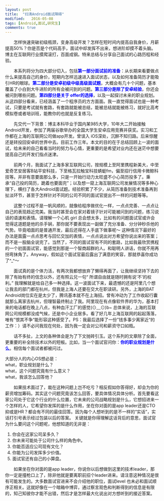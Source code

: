 ```yaml
---
layout: post
title:  "扫清Android面试障碍"
modified:   2016-05-08
tags: [Android,面试,研究生]
comments: true
---
```


　　怎样快速突破初级瓶颈，变身高级开发？怎样在短时间内提高自我身价，月薪提高50%？你是否是个代码高手，面试中却发挥不出来，想进阶却摸不着头脑。博主在互联网行业摸爬滚打，百面成钢。特来总结与分享自己面试的心路历程和经验。  

　　本系列将分为四大部分切入，包括<font color='blue'><b>第一部分面试前的准备</b></font>：从长期来看要做点什么来提高自己的身价，短期内怎样迅速进入面试状态，以及如何准备简历才能吸引HR的眼球。<font color='blue'><b>第二部分是安卓初级中级高级面试题</b></font>，大概会有几十个问题，基本覆盖了小白到大牛进阶的所有会被问到的问题。<font color='blue'><b>第三部分是除了安卓经验</b></font>，你还会被问到哪些问题。<font color='blue'><b>第四部分是关于 offer的选择</b></font>，以及一起探讨未来的职业规划。从这四部分看来，已经涵盖了一个程序员的方方面面。我一直觉得面试也是一种考试，只要是考试就有套路，有套路就能被总结，能被总结就能被练习，就好比高考模拟卷或者培训班，能教你的也就是反复练习。 
　　
<!--more-->

　　先交代一下背景：博主本科毕业于国内某985大学，10年大二开始接触Android开发，参加了两届谷歌举办的全国大学生安卓应用竞赛并获奖。实习和工作都在上海的互联网公司做app开发。曾误入 iOS深处，沉醉不知归路。后来惊醒还是转投回安卓的世界中去。目前工作三年。本文的目的在于总结回顾上一波的面试，给未来的自己看看当时的努力与心情，更重要的是希望对业内还在迷茫中想要提高自己的开发们指点迷津。

　　前两个月，我面试了上海多家互联网公司，按规模上至阿里携程新美大，中至爱奇艺安居客B站平安科技，下至格瓦拉触宝科技蜻蜓fm，偏至招行信用卡微鲸科技等。并非有意要面那么多，只是一开始行动力太旺盛不小心简历投多了。秉承“自己投的简历，跪着也要面完”；以及想一窥上海互联网公司发展情况等多种心理下，横扫了各大Android面试题。经验积累了不少，从简历准备到技术准备再到扯淡环节，甚至于怎样针对不同的公司不同的面试官提出不一样的问题等等。

　　这整个过程不是一帆风顺的，就像给程序做优化一样，一点点完善、一点点让自己的表现趋近完美。我当时甚至会在家对着镜子针对可能被问到的问题，练习说话的语速和表情。请理解一个心机 girl 总会想太多，比如有的问题面试官或许会觉得这道题是他的杀手锏，那你就不要表现出一副做了充分准备、分分钟秒杀他的气势。毕竟咱面的是普通开发，最后还得在人手底下做事呢～ 这种情况下最好的办法是面露一点点思考与回忆交加的表情，一点点说出对方希望你说出来的答案；而不是一股脑全说完了。当然了，不同的面试官有不同的套路，比如我最欣赏携程的一个初面面试官，能感觉到那是一个智商超群的人。和聪明人讲话，你就不用再拐弯抹角了。Anyway，假如这个面试官最后露出了满意的笑容，那就恭喜你成功了^_^～

　　面试真的是个体力活，有两次我都想放弃了懒得再面了，让我继续坚持下去的除了有始有终的信念以外，还有照云兄一句“ 所谓自由就是随时拥有说’不’的权利。” 我理解就是给自己多一种选择。这一波面试下来，最遗憾的还是阿里几个想让我去的部门都在杭州，但我是上海人还要在交大在职读研。另外，上海的BAT Android岗位实在是太少了，腾讯基本就不在上海招。曾有冲动为了工作收起行囊就那么离家去杭州，但理智最终制止了我。阿里现在有点像软件界的华为，基本打来的电话都在晚上八点，有种血汗工厂的感觉(⊙﹏⊙)b~ 总体来说，上海的互联网公司规模都没成气候，还是中小企业居多。看了好几年上海互联网的起起落落，唯有”恨其不争“能形容这种感受了。PS：我最后选择了一份”钱多事少离家近“的工作：）请不必问我现在何处，因为我一定会对公司和薪资守口如瓶。

　　话不多扯，上文的各种体会是为了下文抛砖引玉。这个系列的文章除了全面，更重要的补全除技术以外的短板。比如，当一个面试官问你：<font color='blue'><b>你的职业规划是什么</b></font>。相信每个面试者都被问过。

大部分人的内心OS想必是：  
what，职业规划是什么？   
what，这个问题究竟有什么意义？  
what，我该怎么回答他？  

　　如果技术面过了，栽在这种问题上岂不吃亏？相反假如你答得好，却会为你的薪资增加筹码。其实这个问题究竟该怎么回答，要具体情况具体分析。首先要看这家公司处于它这个行业的什么位置，它未来的公司战略规划是什么，它想招进来一个怎样的人，它希望你发挥的是什么作用，坐在你对面的是app leader还是CTO 抑或是HR？都会有不同的最佳回答。因为每个人想听到的是不一样的“实话”，实话打引号表示经过包装以后的答案。
关键就是你得理解这话背后的意思，面试官为什么要问这个问题呢，他想知道的无非是：
1. 你会在这家公司呆多久？
2. 你未来可能处于公司什么样的角色中。
3. 你能否适应公司现有文化？
4. 你能为公司发挥多少价值。
5. 面试官还有自己的小算盘。  

　　如果坐在你对面的是app leader，你说你以后想做到这里的技术leader，那你一定是撞枪口上了，除非他就是要离职前招个leader进来。请注意这种情况是很有可能发生的。大多数面试官进来不会介绍他的职位，面试level 也未必和面试顺序正相关。这就好像在一个暗箱中博弈，通过察言观色和判断得到的信息是有限的，知己知彼你才能不出错，然后才是怎样最大化说出对方想听到的接近答案。 

​